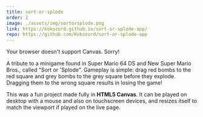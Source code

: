 ```yaml
---
title: sort-or-splode
order: 2
image: ./assets/img/sortorsplode.png
link: https://kokozord.github.io/sort-or-splode-app/
repo: https://github.com/Kokozord/sort-or-splode-app
---
```


<div id='game-canvas-container'>
  <canvas id='gameBackground'></canvas>
  <canvas id='game'>Your browser doesn't support Canvas. Sorry!</canvas>
  <canvas id='scoreCanvas'></canvas>
  <canvas id='gameMenu'></canvas>
</div>

A tribute to a minigame found in Super Mario 64 DS and New Super Mario Bros., called "Sort or 'Splode". Gameplay is simple: drag red bombs to the red square and grey bombs to the grey square before they explode. Dragging them to the wrong square results in losing the game!

This was a fun project made fully in **HTML5 Canvas**. It can be played on desktop with a mouse and also on touchscreen devices, and resizes itself to match the viewport if played on the live page.
